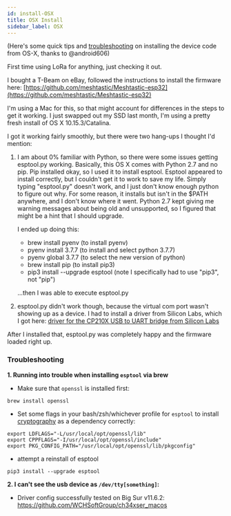 ```yaml
---
id: install-OSX
title: OSX Install
sidebar_label: OSX
---
```


(Here's some quick tips and [troubleshooting](#troubleshooting) on installing the device code from OS-X, thanks to @android606)

First time using LoRa for anything, just checking it out.

I bought a T-Beam on eBay, followed the instructions to install the firmware here:
[https://github.com/meshtastic/Meshtastic-esp32](https://github.com/meshtastic/Meshtastic-esp32)

I'm using a Mac for this, so that might account for differences in the steps to get it working. I just swapped out my SSD last month, I'm using a pretty fresh install of OS X 10.15.3/Catalina.

I got it working fairly smoothly, but there were two hang-ups I thought I'd mention:

1. I am about 0% familiar with Python, so there were some issues getting esptool.py working. Basically, this OS X comes with Python 2.7 and no pip. Pip installed okay, so I used it to install esptool. Esptool appeared to install correctly, but I couldn't get it to work to save my life. Simply typing "esptool.py" doesn't work, and I just don't know enough python to figure out why. For some reason, it installs but isn't in the \$PATH anywhere, and I don't know where it went. Python 2.7 kept giving me warning messages about being old and unsupported, so I figured that might be a hint that I should upgrade.

   I ended up doing this:

   - brew install pyenv (to install pyenv)
   - pyenv install 3.7.7 (to install and select python 3.7.7)
   - pyenv global 3.7.7 (to select the new version of python)
   - brew install pip (to install pip3)
   - pip3 install --upgrade esptool (note I specifically had to use "pip3", not "pip")

   ...then I was able to execute esptool.py

2. esptool.py didn't work though, because the virtual com port wasn't showing up as a device. I had to install a driver from Silicon Labs, which I got here:
   [driver for the CP210X USB to UART bridge from Silicon Labs](https://www.silabs.com/products/development-tools/software/usb-to-uart-bridge-vcp-drivers)

After I installed that, esptool.py was completely happy and the firmware loaded right up.

### Troubleshooting

**1. Running into trouble when installing `esptool` via brew**

- Make sure that `openssl` is installed first:

```
brew install openssl
```

- Set some flags in your bash/zsh/whichever profile for `esptool` to install [cryptography](https://cryptography.io/en/latest/installation/) as a dependency correctly:

```
export LDFLAGS="-L/usr/local/opt/openssl/lib"
export CPPFLAGS="-I/usr/local/opt/openssl/include"
export PKG_CONFIG_PATH="/usr/local/opt/openssl/lib/pkgconfig"
```

- attempt a reinstall of esptool

```
pip3 install --upgrade esptool
```

**2. I can't see the usb device as `/dev/tty[something]`:**

- Driver config successfully tested on Big Sur v11.6.2: https://github.com/WCHSoftGroup/ch34xser_macos

